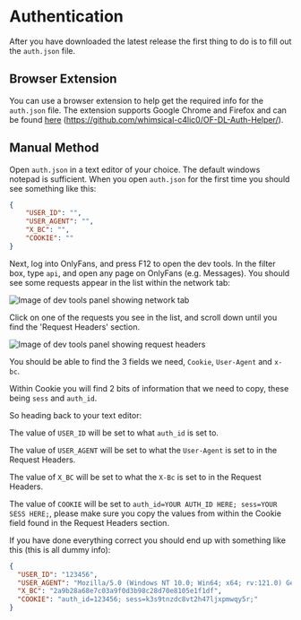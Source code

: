﻿---
sidebar_position: 1
---

# Authentication

After you have downloaded the latest release the first thing to do is to fill out the `auth.json` file.

## Browser Extension

You can use a browser extension to help get the required info for the `auth.json` file. The extension supports Google Chrome and Firefox and can be found [here](https://github.com/whimsical-c4lic0/OF-DL-Auth-Helper/) (https://github.com/whimsical-c4lic0/OF-DL-Auth-Helper/).

## Manual Method

Open `auth.json` in a text editor of your choice. The default windows notepad is sufficient. When you open `auth.json` for the first time you should see something like this:

```json
{
    "USER_ID": "",
    "USER_AGENT": "",
    "X_BC": "",
    "COOKIE": ""
}
```

Next, log into OnlyFans, and press F12 to open the dev tools. In the filter box, type `api`, and open any page on OnlyFans (e.g. Messages). You should see some requests appear in the list within the network tab:

![Image of dev tools panel showing network tab](/img/network_tab.png)

Click on one of the requests you see in the list, and scroll down until you find the 'Request Headers' section.

![Image of dev tools panel showing request headers](/img/request_headers.png)

You should be able to find the 3 fields we need, `Cookie`, `User-Agent` and `x-bc`.

Within Cookie you will find 2 bits of information that we need to copy, these being `sess` and `auth_id`.

So heading back to your text editor:

The value of `USER_ID` will be set to what `auth_id` is set to.

The value of `USER_AGENT` will be set to what the `User-Agent` is set to in the Request Headers.

The value of `X_BC` will be set to what the `X-Bc` is set to in the Request Headers.

The value of `COOKIE` will be set to `auth_id=YOUR AUTH_ID HERE; sess=YOUR SESS HERE;`, please make sure you copy the values from within the Cookie field found in the Request Headers section.

If you have done everything correct you should end up with something like this (this is all dummy info):

```json
{
  "USER_ID": "123456",
  "USER_AGENT": "Mozilla/5.0 (Windows NT 10.0; Win64; x64; rv:121.0) Gecko/20100101 Firefox/121.0",
  "X_BC": "2a9b28a68e7c03a9f0d3b98c28d70e8105e1f1df",
  "COOKIE": "auth_id=123456; sess=k3s9tnzdc8vt2h47ljxpmwqy5r;"
}
```

